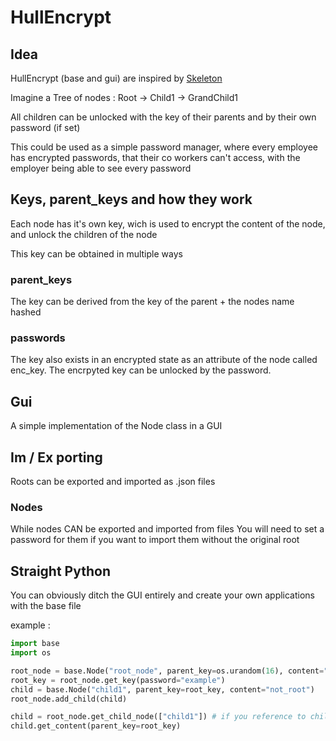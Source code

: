 # HullEncrypt

## Idea

HullEncrypt (base and gui) are inspired by [Skeleton](https://github.com/cs-bic/skeleton)

Imagine a Tree of nodes :
	Root -> Child1 -> GrandChild1

All children can be unlocked with the key of their parents
and by their own password (if set)

This could be used as a simple password manager, where every employee has encrypted passwords, that their co workers can't access, with the employer being able to see every password


## Keys, parent_keys and how they work

Each node has it's own key, wich is used to encrypt the content of the node, and unlock the children of the node

This key can be obtained in multiple ways

### parent_keys
The key can be derived from the key of the parent + the nodes name hashed
### passwords
The key also exists in an encrypted state as an attribute of the node called enc_key. The encrpyted key can be unlocked by the password.


## Gui

A simple implementation of the Node class in a GUI

## Im / Ex porting

Roots can be exported and imported as .json files

### Nodes

While nodes CAN be exported and imported from files
You will need to set a password for them if you want to import them without the original root

## Straight Python

You can obviously ditch the GUI entirely and create your own applications with the base file

example : 

```py
import base
import os

root_node = base.Node("root_node", parent_key=os.urandom(16), content="root_content", password="example")
root_key = root_node.get_key(password="example")
child = base.Node("child1", parent_key=root_key, content="not_root")
root_node.add_child(child)

child = root_node.get_child_node(["child1"]) # if you reference to children you can get them by path (also their keys)
child.get_content(parent_key=root_key)
```
